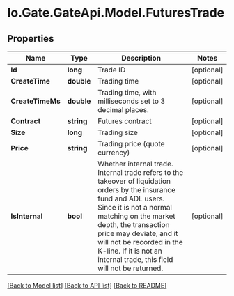 
# Io.Gate.GateApi.Model.FuturesTrade

## Properties

Name | Type | Description | Notes
------------ | ------------- | ------------- | -------------
**Id** | **long** | Trade ID | [optional] 
**CreateTime** | **double** | Trading time | [optional] 
**CreateTimeMs** | **double** | Trading time, with milliseconds set to 3 decimal places. | [optional] 
**Contract** | **string** | Futures contract | [optional] 
**Size** | **long** | Trading size | [optional] 
**Price** | **string** | Trading price (quote currency) | [optional] 
**IsInternal** | **bool** | Whether internal trade. Internal trade refers to the takeover of liquidation orders by the insurance fund and ADL users. Since it is not a normal matching on the market depth, the transaction price may deviate, and it will not be recorded in the K-line. If it is not an internal trade, this field will not be returned. | [optional] 

[[Back to Model list]](../README.md#documentation-for-models)
[[Back to API list]](../README.md#documentation-for-api-endpoints)
[[Back to README]](../README.md)
